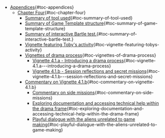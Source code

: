 -   [Appendices](#appendices){#toc-appendices}
    -   [Chapter Four](#chapter-four){#toc-chapter-four}
        -   [Summary of tool
            used](#summary-of-tool-used){#toc-summary-of-tool-used}
        -   [Summary of Game Template
            structure](#summary-of-game-template-structure){#toc-summary-of-game-template-structure}
        -   [Summary of interactive Bartle
            test.](#summary-of-interactive-bartle-test.){#toc-summary-of-interactive-bartle-test.}
        -   [Vignette featuring Toby's
            activity](#vignette-featuring-tobys-activity){#toc-vignette-featuring-tobys-activity}
        -   [Vignettes of drama
            process](#vignettes-of-drama-process){#toc-vignettes-of-drama-process}
            -   [Vignette 4.1.a - Introducing a drama
                process](#vignette-4.1.a---introducing-a-drama-process){#toc-vignette-4.1.a---introducing-a-drama-process}
            -   [Vignette 4.1.b - Session reflections and secret
                missions](#vignette-4.1.b---session-reflections-and-secret-missions){#toc-vignette-4.1.b---session-reflections-and-secret-missions}
        -   [Commentary on Vignette
            4.1.b](#commentary-on-vignette-4.1.b){#toc-commentary-on-vignette-4.1.b}
            -   [Commentary on side
                missions](#commentary-on-side-missions){#toc-commentary-on-side-missions}
            -   [Exploring documentation and accessing technical help
                within the drama
                frame](#exploring-documentation-and-accessing-technical-help-within-the-drama-frame){#toc-exploring-documentation-and-accessing-technical-help-within-the-drama-frame}
            -   [Playful dialogue with the aliens unrelated to game
                making](#playful-dialogue-with-the-aliens-unrelated-to-game-making){#toc-playful-dialogue-with-the-aliens-unrelated-to-game-making}
